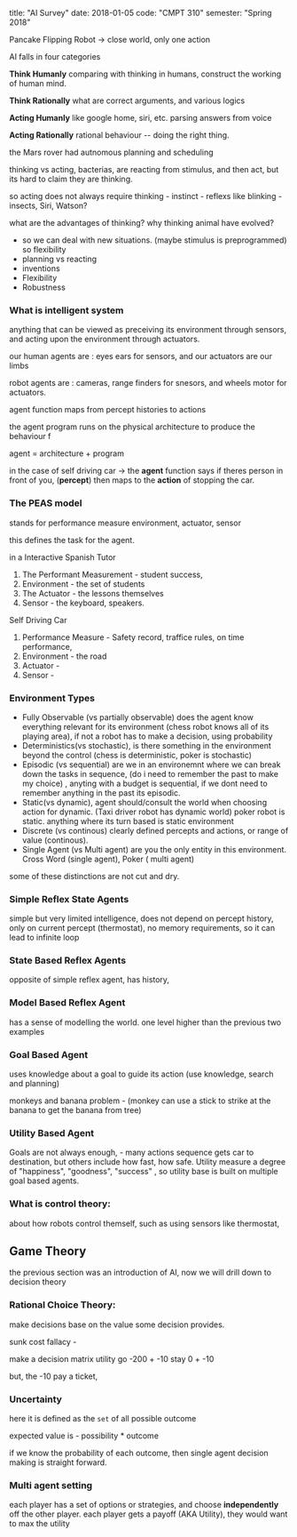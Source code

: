 title: "AI Survey"
date: 2018-01-05
code: "CMPT 310"
semester: "Spring 2018"


Pancake Flipping Robot -> close world, only one action 

AI falls in four categories

__Think Humanly__
comparing with thinking in humans, construct the working of human mind.


__Think Rationally__
what are correct arguments, and various logics


__Acting Humanly__
like google home, siri, etc. parsing answers from voice


__Acting Rationally__
rational behaviour -- doing the right thing.

the Mars rover had autnomous planning and scheduling 

thinking vs acting, bacterias, are reacting from stimulus, and then act, but its hard to claim they are thinking. 

so acting does not always require thinking
	- instinct
	- reflexs like blinking
	- insects, Siri, Watson? 

what are the advantages of thinking? why thinking animal have evolved? 
- so we can deal with new situations. (maybe stimulus is preprogrammed) so flexibility
- planning vs reacting 
- inventions
- Flexibility
- Robustness



### What is intelligent system
anything that can be viewed as preceiving its environment through sensors, and acting upon the environment through actuators.

our human agents are : eyes ears for sensors, and our actuators are our limbs

robot agents are : cameras, range finders for snesors, and wheels motor for actuators.

agent function maps from percept histories to actions

the agent program runs on the physical architecture to produce the behaviour f

agent = architecture + program

in the case of self driving car -> the __agent__ function says if theres person in front of you, (__percept__) then maps to the __action__  of stopping the car. 



### The PEAS model

stands for performance measure environment, actuator, sensor

this defines the task for the agent. 

in a Interactive Spanish Tutor
1. The Performant Measurement - student success, 
3. Environment  - the set of students
3. The Actuator - the lessons themselves
4. Sensor      - the keyboard, speakers. 

Self Driving Car
1. Performance Measure - Safety record, traffice rules, on time performance, 
2. Environment - the road 
3. Actuator - 
4. Sensor -  

### Environment Types
- Fully Observable (vs partially observable) does the agent know everything relevant for its environment (chess robot knows all of its playing area), if not a robot has to make a decision, using probability
- Deterministics(vs stochastic), is there something in the environment beyond the control (chess is deterministic, poker is stochastic) 
- Episodic (vs sequential) are we in an environemnt where we can break down the tasks in sequence, (do i need to remember the past to make my choice) , anyting with a budget is sequential, if we dont need to remember anything in the past its episodic. 
- Static(vs dynamic), agent should/consult the world when choosing action for dynamic. (Taxi driver robot has dynamic world) poker robot is static. anything where its turn based is static environment
- Discrete (vs continous) clearly defined percepts and actions, or range of value (continous). 
- Single Agent (vs Multi agent) are you the only entity in this environment. Cross Word (single agent), Poker ( multi agent) 

some of these distinctions are not cut and dry. 


### Simple Reflex State  Agents ###
simple but very limited intelligence, does not depend on percept history, only on current percept
(thermostat), no memory requirements, so it can lead to infinite loop


### State Based Reflex Agents ###
opposite of simple reflex agent, has history, 

### Model Based Reflex Agent ###
has a sense of modelling the world.  one level higher than the previous two examples

### Goal Based Agent
uses knowledge about a goal to guide its action (use knowledge, search and planning)

monkeys and banana problem - (monkey can use a stick to strike at the banana to get the banana from tree)

### Utility Based Agent
Goals are not always enough, - many actions sequence gets car to destination, but others include how fast, how safe. Utility measure a degree of "happiness", "goodness", "success" , so utility base is built on multiple goal based agents.


### What is control theory:
about how robots control themself, such as using sensors like thermostat,

## Game Theory

the previous section was an introduction of AI, now we will drill down to decision theory

### Rational Choice Theory:

make decisions base on the value some decision provides. 

sunk cost fallacy - 

make a decision matrix
	utility
go	-200 + -10
stay	0 + -10

but, the -10 pay a ticket, 


### Uncertainty

here it is defined as the `set` of all possible outcome 

expected value is - possibility * outcome

if we know the probability of each outcome, then single agent decision making is straight forward. 


### Multi agent setting

each player has a set of options or strategies, and choose __independently__ off the other player. each player gets a payoff (AKA Utility), they would want to max the utility
